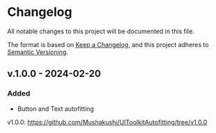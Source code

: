 # Changelog

All notable changes to this project will be documented in this file.

The format is based on [Keep a Changelog](https://keepachangelog.com/en/1.1.0/),
and this project adheres to [Semantic Versioning](https://semver.org/spec/v2.0.0.html).

## v.1.0.0 - 2024-02-20

### Added
- Button and Text autofitting 

v1.0.0: https://github.com/Mushakushi/UIToolkitAutofitting/tree/v1.0.0
